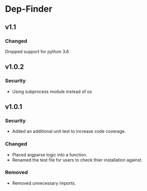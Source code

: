 # Dep-Finder

## v1.1
### Changed 
Dropped support for python 3.6

## v1.0.2
### Security
- Using subprocess module instead of os

## v1.0.1
### Security
- Added an additional unit test to increase code coverage.

### Changed
- Placed argparse logic into a function.
- Renamed the test file for users to check thier installation against.

### Removed
- Removed unnecessary imports.
